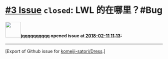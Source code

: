 # [\#3 Issue](https://github.com/komeiji-satori/Dress/issues/3) `closed`: LWL 的在哪里？#Bug

#### <img src="https://avatars.githubusercontent.com/u/12872927?u=d838e083756e2db21ca04039a08fbf3e9b966797&v=4" width="50">[jqqqqqqqqqq](https://github.com/jqqqqqqqqqq) opened issue at [2018-02-11 11:13](https://github.com/komeiji-satori/Dress/issues/3):






-------------------------------------------------------------------------------



[Export of Github issue for [komeiji-satori/Dress](https://github.com/komeiji-satori/Dress).]
